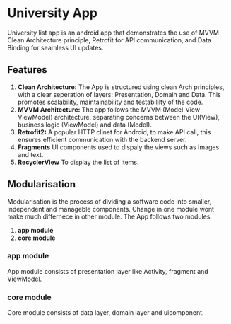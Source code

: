 # University App

University list app is an android app that demonstrates the use of MVVM Clean Architecture principle, Retrofit for API communication, and Data Binding for seamless UI updates.
## Features
1. **Clean Architecture:** The App is structured using clean Arch principles, with a clear seperation of layers: Presentation, Domain and Data. This promotes scalability, maintainability and testabililty of the code.
1. **MVVM Architecture:** The app follows the MVVM (Model-View-ViewModel) architecture, separating concerns between the UI(View), business logic (ViewModel) and data (Model).
1. **Retrofit2:** A popular HTTP clinet for Android, to make API call, this ensures efficient communication with the backend server.
1. **Fragments** UI components used to dispaly the views such as Images and text.
1. **RecyclerView** To display the list of items.

## Modularisation
Modularisation is the process of dividing a software code into smaller, independent and manageble components. Change in one module wont make much differnece in other module. The App follows two modules.
1. **app module**
1. **core module**
### app module
App module consists of presentation layer like Activity, fragment and ViewModel.
### core module 
Core module consists of data layer, domain layer and uicomponent.







